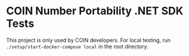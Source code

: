 # COIN Number Portability .NET SDK Tests

This project is only used by COIN developers. For local testing,
run `./setup/start-docker-compose local` in the root directory.
